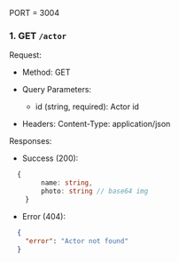 PORT = 3004

### 1. GET `/actor`

Request:
- Method: GET
- Query Parameters:
  - id (string, required): Actor id

- Headers: Content-Type: application/json

Responses:
- Success (200):
  
```ts
  {
        name: string,
        photo: string // base64 img
    }
```  

- Error (404):
  
```json
  {
    "error": "Actor not found"
  }
```